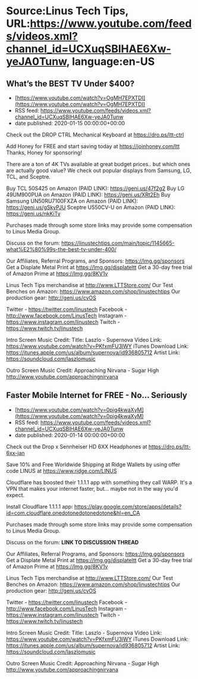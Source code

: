 # Source:Linus Tech Tips, URL:https://www.youtube.com/feeds/videos.xml?channel_id=UCXuqSBlHAE6Xw-yeJA0Tunw, language:en-US

## What’s the BEST TV Under $400?
 - [https://www.youtube.com/watch?v=OgMH7EPXTDI](https://www.youtube.com/watch?v=OgMH7EPXTDI)
 - RSS feed: https://www.youtube.com/feeds/videos.xml?channel_id=UCXuqSBlHAE6Xw-yeJA0Tunw
 - date published: 2020-01-15 00:00:00+00:00

Check out the DROP CTRL Mechanical Keyboard at https://dro.ps/ltt-ctrl

Add Honey for FREE and start saving today at https://joinhoney.com/ltt
Thanks, Honey for sponsoring!

There are a ton of 4K TVs available at great budget prices.. but which ones are actually good value? We check out popular displays from Samsung, LG, TCL, and Sceptre.

Buy TCL 50S425 on Amazon (PAID LINK): https://geni.us/47f2g2
Buy LG 49UM900PUA on Amazon (PAID LINK): https://geni.us/XRt2Eh
Buy Samsung UN50RU7100FXZA on Amazon (PAID LINK): https://geni.us/gSkyPJU
Sceptre U550CV-U on Amazon (PAID LINK): https://geni.us/nkKiTv

Purchases made through some store links may provide some compensation to Linus Media Group.

Discuss on the forum: https://linustechtips.com/main/topic/1145665-what%E2%80%99s-the-best-tv-under-400/

Our Affiliates, Referral Programs, and Sponsors: https://lmg.gg/sponsors
Get a Displate Metal Print at https://lmg.gg/displateltt
Get a 30-day free trial of Amazon Prime at https://lmg.gg/8KV1v

Linus Tech Tips merchandise at http://www.LTTStore.com/ 
Our Test Benches on Amazon: https://www.amazon.com/shop/linustechtips 
Our production gear: http://geni.us/cvOS

Twitter - https://twitter.com/linustech
Facebook - http://www.facebook.com/LinusTech
Instagram - https://www.instagram.com/linustech
Twitch - https://www.twitch.tv/linustech 

Intro Screen Music Credit:
Title: Laszlo - Supernova
Video Link: https://www.youtube.com/watch?v=PKfxmFU3lWY
iTunes Download Link: https://itunes.apple.com/us/album/supernova/id936805712
Artist Link: https://soundcloud.com/laszlomusic

Outro Screen Music Credit: Approaching Nirvana - Sugar High http://www.youtube.com/approachingnirvana

## Faster Mobile Internet for FREE - No… Seriously
 - [https://www.youtube.com/watch?v=0pig4kwaXyM](https://www.youtube.com/watch?v=0pig4kwaXyM)
 - RSS feed: https://www.youtube.com/feeds/videos.xml?channel_id=UCXuqSBlHAE6Xw-yeJA0Tunw
 - date published: 2020-01-14 00:00:00+00:00

Check out the Drop x Sennheiser HD 6XX Headphones at https://dro.ps/ltt-6xx-jan

Save 10% and Free Worldwide Shipping at Ridge Wallets by using offer code LINUS at https://www.ridge.com/LINUS

Cloudflare has boosted their 1.1.1.1 app with something they call WARP. It's a VPN that makes your internet faster, but... maybe not in the way you'd expect.

Install Cloudflare 1.1.1.1 app:
https://play.google.com/store/apps/details?id=com.cloudflare.onedotonedotonedotone&hl=en_CA

Purchases made through some store links may provide some compensation to Linus Media Group.

Discuss on the forum: **LINK TO DISCUSSION THREAD**

Our Affiliates, Referral Programs, and Sponsors: https://lmg.gg/sponsors
Get a Displate Metal Print at https://lmg.gg/displateltt
Get a 30-day free trial of Amazon Prime at https://lmg.gg/8KV1v

Linus Tech Tips merchandise at http://www.LTTStore.com/ 
Our Test Benches on Amazon: https://www.amazon.com/shop/linustechtips 
Our production gear: http://geni.us/cvOS

Twitter - https://twitter.com/linustech
Facebook - http://www.facebook.com/LinusTech
Instagram - https://www.instagram.com/linustech
Twitch - https://www.twitch.tv/linustech 

Intro Screen Music Credit:
Title: Laszlo - Supernova
Video Link: https://www.youtube.com/watch?v=PKfxmFU3lWY
iTunes Download Link: https://itunes.apple.com/us/album/supernova/id936805712
Artist Link: https://soundcloud.com/laszlomusic

Outro Screen Music Credit: Approaching Nirvana - Sugar High http://www.youtube.com/approachingnirvana


